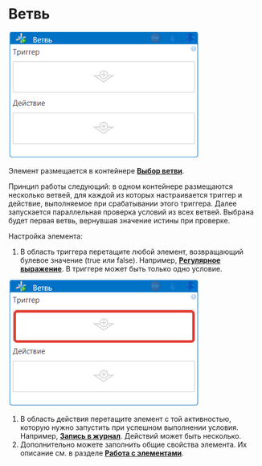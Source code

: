 # Ветвь

![](../../../.gitbook/assets/ветвь.png)

Элемент размещается в контейнере [**Выбор ветви**](https://docs.primo-rpa.ru/primo-rpa/g\_elements/osnovnye-elementy/els\_logic/el\_logic\_pickbranch). 

Принцип работы следующий: в одном контейнере размещаются несколько ветвей, для каждой из которых настраивается триггер и действие, выполняемое при срабатывании этого триггера. Далее запускается параллельная проверка условий из всех ветвей. Выбрана будет первая ветвь, вернувшая значение истины при проверке.

Настройка элемента:

1. В область триггера перетащите любой элемент, возвращающий булевое значение (true или false). Например, [**Регулярное выражение**](https://docs.primo-rpa.ru/primo-rpa/g\_elements/osnovnye-elementy/els\_data/els\_data\_strings/el\_regex). В триггере может быть только одно условие.

![](<../../../.gitbook/assets/триггер ветви.png>)

1. В область действия перетащите элемент с той активностью, которую нужно запустить при успешном выполнении условия. Например, [**Запись в журнал**](https://docs.primo-rpa.ru/primo-rpa/g\_elements/osnovnye-elementy/els\_dialogs/el\_dialogs\_addlog). Действий может быть несколько.
2. Дополнительно можете заполнить общие свойства элемента. Их описание см. в разделе [**Работа с элементами**](https://docs.primo-rpa.ru/primo-rpa/primo-studio/process/elements).
